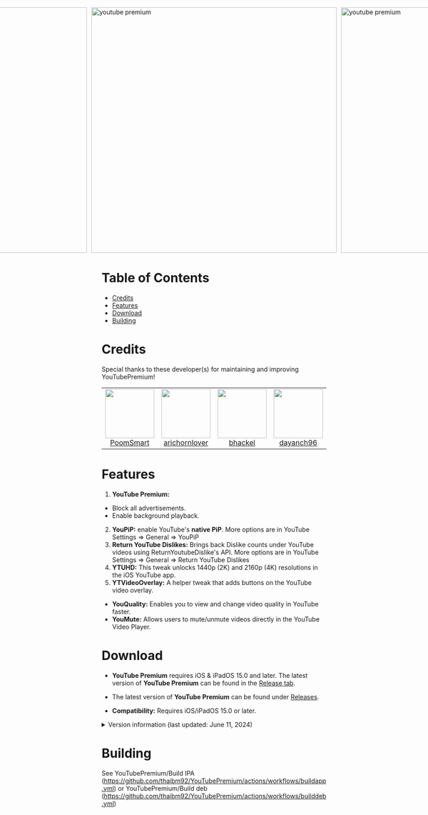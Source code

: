 <div style="display: flex; justify-content: center; gap: 10px;">
  <a href="https://i.upanh.org/2024/06/14/z5537594948913_0f7fca9a4c05ecdf29dafebe71f7ccf4fed5673fbdac2a87.jpeg">
    <img height="550" src="https://i.upanh.org/2024/06/14/z5537594948913_0f7fca9a4c05ecdf29dafebe71f7ccf4fed5673fbdac2a87.jpeg" alt="youtube premium">
  </a>
  
  <a href="https://i.upanh.org/2024/06/14/z5537594942598_b3ef756af5a44685ff9da7a6251e1f46d557953569c05ae2.jpeg">
    <img height="550" src="https://i.upanh.org/2024/06/14/z5537594942598_b3ef756af5a44685ff9da7a6251e1f46d557953569c05ae2.jpeg" alt="youtube premium">
  </a>
  
  <a href="https://i.upanh.org/2024/06/14/z5537594938245_e77ed9bbd4cb4bdbd69a21ffee73949c264966d1803c9273.jpeg">
    <img height="550" src="https://i.upanh.org/2024/06/14/z5537594938245_e77ed9bbd4cb4bdbd69a21ffee73949c264966d1803c9273.jpeg" alt="youtube premium">
  </a>
</div>

# Table of Contents

* [Credits](#credits)
* [Features](#features)
* [Download](#download)
* [Building](#building)

# Credits

<table id='maintainer credit'>
Special thanks to these developer(s) for maintaining and improving YouTubePremium!
<tr>
<td align="center">
<a href='https://github.com/PoomSmart'>
<img src='https://user-images.githubusercontent.com/78001398/271811615-96093202-4aec-4e50-a750-8c7b83f3862c.png' width='110px'>
</a>
<br>
<a href='https://twitter.com/poomsmart'>PoomSmart</a>
</td>
<td align="center">
<a href='https://github.com/arichornlover'>
<img src='https://user-images.githubusercontent.com/78001398/271853100-d5c74be7-4890-411c-907a-dc5f7b5fa46e.png' width='110px;'>
</a>
<br>
<a href='https://github.com/arichornlover'>arichornlover</a>
</td>
<td align="center">
<a href='https://github.com/bhackel'>
<img src='https://github.com/arichornlover/uYouEnhanced/assets/78001398/d1d46f69-d7b9-4e6a-82b6-e5629d26667b' width='110px;'>
</a>
<br>
<a href='https://github.com/bhackel'>bhackel</a>
</td>
<td align="center">
<a href='https://github.com/dayanch96'>
<img src='https://user-images.githubusercontent.com/78001398/271853514-129334b3-498f-4804-aceb-392bf5e373e6.png' width='110px;'>
</a>
<br>
<a href='https://github.com/dayanch96'>dayanch96</a>
</td>

<td align="center">
<a href='https://github.com/Balackburn'>
<img src='https://user-images.githubusercontent.com/78001398/271853318-3005deb3-b484-4b2b-a093-44c2af79b9af.png' width='110px;'>
</a>
<br>
<a href='https://github.com/Balackburn'>Balackburn</a>
</td>

<td align="center">
<a href='https://github.com/theos/theos'>
<img src='https://user-images.githubusercontent.com/78001398/271813393-56a63730-a56d-41ba-b473-4d37761526c9.png' width='110px'>
</a>
<br>
<a href='https://theos.dev'>theos</a>
</td>
</tr>
</table>

# Features

1. **YouTube Premium:**
- Block all advertisements.
- Enable background playback.
  
2. **YouPiP:** enable YouTube's **native PiP**. More options are in YouTube Settings => General => YouPiP
3. **Return YouTube Dislikes:** Brings back Dislike counts under YouTube videos using ReturnYoutubeDislike's API. More options are in YouTube Settings => General => Return YouTube Dislikes
4. **YTUHD:** This tweak unlocks 1440p (2K) and 2160p (4K) resolutions in the iOS YouTube app.
5. **YTVideoOverlay:** A helper tweak that adds buttons on the YouTube video overlay.
- **YouQuality:** Enables you to view and change video quality in YouTube faster.
- **YouMute:** Allows users to mute/unmute videos directly in the YouTube Video Player.

# Download

- **YouTube Premium** requires iOS & iPadOS 15.0 and later. The latest version of **YouTube Premium** can be found in the [Release tab](https://github.com/thaibm92/YouTubePremium/releases).

- The latest version of **YouTube Premium** can be found under [Releases](https://github.com/thaibm92/YouTubePremium/releases).
- **Compatibility:** Requires iOS/iPadOS 15.0 or later.

<details>
  <summary>Version information (last updated: June 11, 2024)</summary>

| **Tweaks/App** | **Developer** | **Version** | **Open source** |
| - | - | :-: | :-:  |
| **YouTube** | Google Inc | 19.23.3 | ✖︎ |
| **YouTube Premium** | [Thaibm92](https://github.com/thaibm92/youtubepremium) | 1.6.6 | [✔︎](https://github.com/thaibm92/youtubepremium) |
| **Open in YouTube** | [CokePokes](https://github.com/CokePokes/) | 1.2 |[✔︎](https://github.com/CokePokes/)|
| **YouPiP** | [PoomSmart](https://twitter.com/poomsmart) | 1.8.9 | [✔︎](https://github.com/PoomSmart/YouPiP) |


</details>

# Building
See YouTubePremium/Build IPA (https://github.com/thaibm92/YouTubePremium/actions/workflows/buildapp.yml) or YouTubePremium/Build deb (https://github.com/thaibm92/YouTubePremium/actions/workflows/builddeb.yml)

